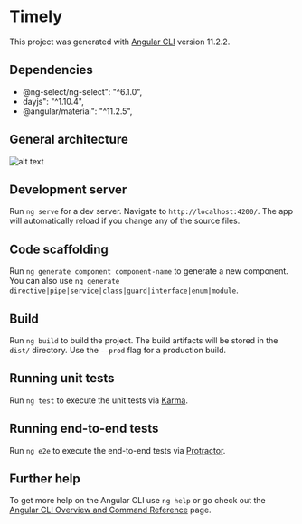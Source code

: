 # Timely

This project was generated with [Angular CLI](https://github.com/angular/angular-cli) version 11.2.2.

## Dependencies
* @ng-select/ng-select": "^6.1.0",
* dayjs": "^1.10.4",
* @angular/material": "^11.2.5",

## General architecture

![alt text](architeture-diagram.pmg "Architecture diagram")

## Development server

Run `ng serve` for a dev server. Navigate to `http://localhost:4200/`. The app will automatically reload if you change any of the source files.

## Code scaffolding

Run `ng generate component component-name` to generate a new component. You can also use `ng generate directive|pipe|service|class|guard|interface|enum|module`.

## Build

Run `ng build` to build the project. The build artifacts will be stored in the `dist/` directory. Use the `--prod` flag for a production build.

## Running unit tests

Run `ng test` to execute the unit tests via [Karma](https://karma-runner.github.io).

## Running end-to-end tests

Run `ng e2e` to execute the end-to-end tests via [Protractor](http://www.protractortest.org/).

## Further help

To get more help on the Angular CLI use `ng help` or go check out the [Angular CLI Overview and Command Reference](https://angular.io/cli) page.
